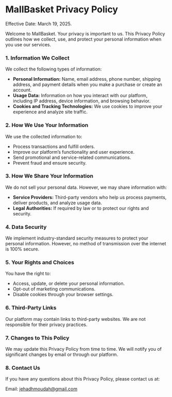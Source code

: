 # MallBasket Privacy Policy

Effective Date: March 19, 2025.

Welcome to MallBasket. Your privacy is important to us. This Privacy Policy outlines how we collect, use, and protect your personal information when you use our services.

### 1. Information We Collect
We collect the following types of information:
- **Personal Information:** Name, email address, phone number, shipping address, and payment details when you make a purchase or create an account.
- **Usage Data:** Information on how you interact with our platform, including IP address, device information, and browsing behavior.
- **Cookies and Tracking Technologies:** We use cookies to improve your experience and analyze site traffic.

### 2. How We Use Your Information
We use the collected information to:
- Process transactions and fulfill orders.
- Improve our platform’s functionality and user experience.
- Send promotional and service-related communications.
- Prevent fraud and ensure security.

### 3. How We Share Your Information
We do not sell your personal data. However, we may share information with:
- **Service Providers:** Third-party vendors who help us process payments, deliver products, and analyze usage data.
- **Legal Authorities:** If required by law or to protect our rights and security.

### 4. Data Security
We implement industry-standard security measures to protect your personal information. However, no method of transmission over the internet is 100% secure.

### 5. Your Rights and Choices
You have the right to:
- Access, update, or delete your personal information.
- Opt-out of marketing communications.
- Disable cookies through your browser settings.

### 6. Third-Party Links
Our platform may contain links to third-party websites. We are not responsible for their privacy practices.

### 7. Changes to This Policy
We may update this Privacy Policy from time to time. We will notify you of significant changes by email or through our platform.

### 8. Contact Us
If you have any questions about this Privacy Policy, please contact us at:

Email: jehadhmoudah@gmail.com

